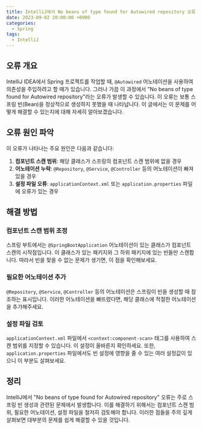```yaml
---
title: IntelliJ에서 No beans of type found for Autowired repository 오류 해결하기
date: 2023-09-02 20:00:00 +0900
categories:
  - Spring
tags:
  - IntelliJ
---
```

## 오류 개요

IntelliJ IDEA에서 Spring 프로젝트를 작업할 때, `@Autowired` 어노테이션을 사용하여 의존성을 주입하려고 할 때가 있습니다. 그러나 가끔 이 과정에서 "No beans of type found for Autowired repository"라는 오류가 발생할 수 있습니다. 이 오류는 보통 스프링 빈(Bean)을 정상적으로 생성하지 못했을 때 나타납니다. 이 글에서는 이 문제를 어떻게 해결할 수 있는지에 대해 자세히 알아보겠습니다.

## 오류 원인 파악

이 오류가 나타나는 주요 원인은 다음과 같습니다:

1. **컴포넌트 스캔 범위**: 해당 클래스가 스프링의 컴포넌트 스캔 범위에 없을 경우
2. **어노테이션 누락**: `@Repository`, `@Service`, `@Controller` 등의 어노테이션이 빠져 있을 경우
3. **설정 파일 오류**: `applicationContext.xml` 또는 `application.properties` 파일에 오류가 있는 경우

## 해결 방법

### 컴포넌트 스캔 범위 조정

스프링 부트에서는 `@SpringBootApplication` 어노테이션이 있는 클래스가 컴포넌트 스캔의 시작점입니다. 이 클래스가 있는 패키지와 그 하위 패키지에 있는 빈들만 스캔합니다. 따라서 빈을 찾을 수 없는 문제가 생기면, 이 점을 확인해보세요.

### 필요한 어노테이션 추가

`@Repository`, `@Service`, `@Controller` 등의 어노테이션은 스프링이 빈을 생성할 때 참조하는 표시입니다. 이러한 어노테이션을 빠뜨렸다면, 해당 클래스에 적절한 어노테이션을 추가해주세요.

### 설정 파일 검토

`applicationContext.xml` 파일에서 `<context:component-scan>` 태그를 사용하여 스캔 범위를 지정할 수 있습니다. 이 설정이 올바른지 확인하세요. 또한, `application.properties` 파일에서도 빈 설정에 영향을 줄 수 있는 여러 설정값이 있으니 이 부분도 살펴보세요.

## 정리

IntelliJ에서 "No beans of type found for Autowired repository" 오류는 주로 스프링 빈 생성과 관련된 문제에서 발생합니다. 이를 해결하기 위해서는 컴포넌트 스캔 범위, 필요한 어노테이션, 설정 파일을 철저히 검토해야 합니다. 이러한 점들을 주의 깊게 살펴보면 대부분의 문제를 쉽게 해결할 수 있을 것입니다.